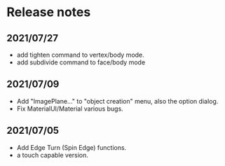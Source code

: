 # Release notes

## 2021/07/27
- add tighten command to vertex/body mode.
- add subdivide command to face/body mode

## 2021/07/09
- Add "ImagePlane..." to "object creation" menu, also the option dialog.
- Fix MaterialUI/Material various bugs.

## 2021/07/05
- Add Edge Turn (Spin Edge) functions.
- a touch capable version.
